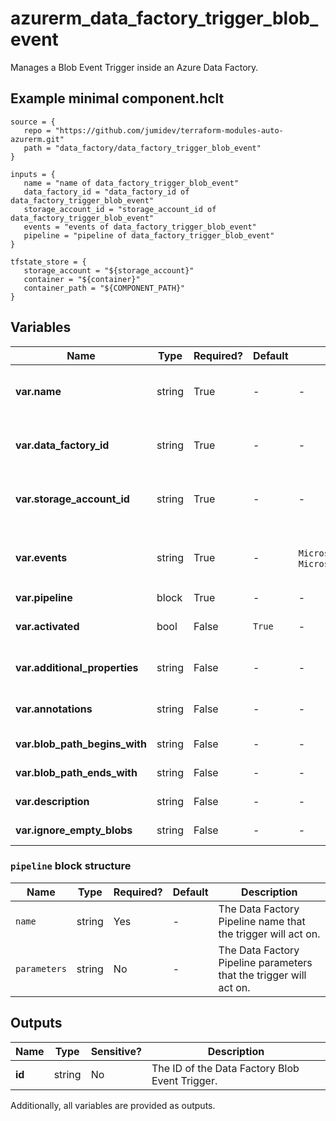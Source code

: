 # azurerm_data_factory_trigger_blob_event

Manages a Blob Event Trigger inside an Azure Data Factory.

## Example minimal component.hclt

```hcl
source = {
   repo = "https://github.com/jumidev/terraform-modules-auto-azurerm.git" 
   path = "data_factory/data_factory_trigger_blob_event" 
}

inputs = {
   name = "name of data_factory_trigger_blob_event" 
   data_factory_id = "data_factory_id of data_factory_trigger_blob_event" 
   storage_account_id = "storage_account_id of data_factory_trigger_blob_event" 
   events = "events of data_factory_trigger_blob_event" 
   pipeline = "pipeline of data_factory_trigger_blob_event" 
}

tfstate_store = {
   storage_account = "${storage_account}" 
   container = "${container}" 
   container_path = "${COMPONENT_PATH}" 
}

```

## Variables

| Name | Type | Required? |  Default  |  possible values |  Description |
| ---- | ---- | --------- |  ----------- | ----------- | ----------- |
| **var.name** | string | True | -  |  -  |  Specifies the name of the Data Factory Blob Event Trigger. Changing this forces a new resource to be created. | 
| **var.data_factory_id** | string | True | -  |  -  |  The ID of Data Factory in which to associate the Trigger with. Changing this forces a new resource. | 
| **var.storage_account_id** | string | True | -  |  -  |  The ID of Storage Account in which blob event will be listened. Changing this forces a new resource. | 
| **var.events** | string | True | -  |  `Microsoft.Storage.BlobCreated`, `Microsoft.Storage.BlobDeleted`  |  List of events that will fire this trigger. Possible values are `Microsoft.Storage.BlobCreated` and `Microsoft.Storage.BlobDeleted`. | 
| **var.pipeline** | block | True | -  |  -  |  One or more `pipeline` blocks. | 
| **var.activated** | bool | False | `True`  |  -  |  Specifies if the Data Factory Blob Event Trigger is activated. Defaults to `true`. | 
| **var.additional_properties** | string | False | -  |  -  |  A map of additional properties to associate with the Data Factory Blob Event Trigger. | 
| **var.annotations** | string | False | -  |  -  |  List of tags that can be used for describing the Data Factory Blob Event Trigger. | 
| **var.blob_path_begins_with** | string | False | -  |  -  |  The pattern that blob path starts with for trigger to fire. | 
| **var.blob_path_ends_with** | string | False | -  |  -  |  The pattern that blob path ends with for trigger to fire. | 
| **var.description** | string | False | -  |  -  |  The description for the Data Factory Blob Event Trigger. | 
| **var.ignore_empty_blobs** | string | False | -  |  -  |  are blobs with zero bytes ignored? | 

### `pipeline` block structure

| Name | Type | Required? | Default | Description |
| ---- | ---- | --------- | ------- | ----------- |
| `name` | string | Yes | - | The Data Factory Pipeline name that the trigger will act on. |
| `parameters` | string | No | - | The Data Factory Pipeline parameters that the trigger will act on. |



## Outputs

| Name | Type | Sensitive? | Description |
| ---- | ---- | --------- | --------- |
| **id** | string | No  | The ID of the Data Factory Blob Event Trigger. | 

Additionally, all variables are provided as outputs.
